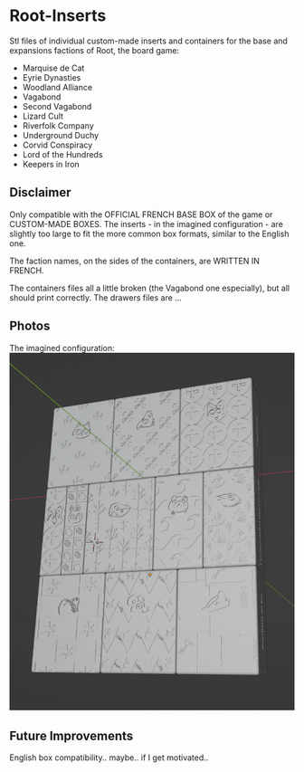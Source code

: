 # Root-Inserts

Stl files of individual custom-made inserts and containers for the base and expansions factions of Root, the board game:
- Marquise de Cat
- Eyrie Dynasties
- Woodland Alliance
- Vagabond
- Second Vagabond
- Lizard Cult
- Riverfolk Company
- Underground Duchy
- Corvid Conspiracy
- Lord of the Hundreds
- Keepers in Iron

## Disclaimer

Only compatible with the OFFICIAL FRENCH BASE BOX of the game or CUSTOM-MADE BOXES. The inserts - in the imagined configuration - are slightly too large to fit the more common box formats, similar to the English one.

The faction names, on the sides of the containers, are WRITTEN IN FRENCH.

The containers files all a little broken (the Vagabond one especially), but all should print correctly.
The drawers files are ...

 ## Photos

The imagined configuration:
![Bent right block](Presentation/All_containers_packed_as_intended.png)

## Future Improvements

English box compatibility.. maybe.. if I get motivated..
